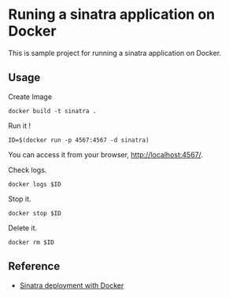 # Runing a sinatra application on Docker

This is sample project for running a sinatra application on Docker.

## Usage

Create Image

```
docker build -t sinatra .
```

Run it !

```
ID=$(docker run -p 4567:4567 -d sinatra)
```

You can access it from your browser, [http://localhost:4567/](http://localhost:4567/).

Check logs.

```
docker logs $ID
```

Stop it.

```
docker stop $ID
```

Delete it.

```
docker rm $ID
```

## Reference

- [Sinatra deployment with Docker](http://haanto.com/sinatra-deployment-with-docker/)
